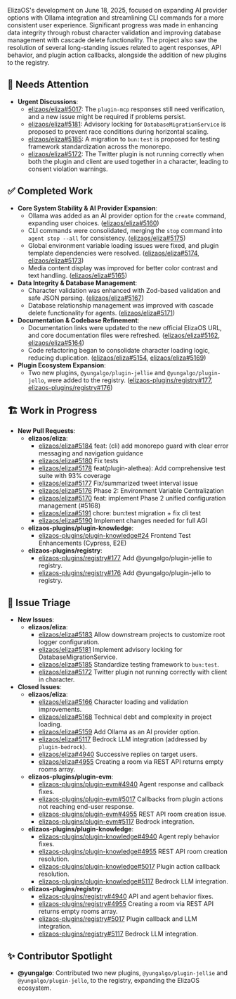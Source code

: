 ElizaOS's development on June 18, 2025, focused on expanding AI provider options with Ollama integration and streamlining CLI commands for a more consistent user experience. Significant progress was made in enhancing data integrity through robust character validation and improving database management with cascade delete functionality. The project also saw the resolution of several long-standing issues related to agent responses, API behavior, and plugin action callbacks, alongside the addition of new plugins to the registry.

## 🚨 Needs Attention 
- **Urgent Discussions**:
    - [elizaos/eliza#5017](https://github.com/elizaos/eliza/issues/5017): The `plugin-mcp` responses still need verification, and a new issue might be required if problems persist.
    - [elizaos/eliza#5181](https://github.com/elizaos/eliza/issues/5181): Advisory locking for `DatabaseMigrationService` is proposed to prevent race conditions during horizontal scaling.
    - [elizaos/eliza#5185](https://github.com/elizaos/eliza/issues/5185): A migration to `bun:test` is proposed for testing framework standardization across the monorepo.
    - [elizaos/eliza#5172](https://github.com/elizaos/eliza/issues/5172): The Twitter plugin is not running correctly when both the plugin and client are used together in a character, leading to consent violation warnings.

## ✅ Completed Work
- **Core System Stability & AI Provider Expansion**:
    - Ollama was added as an AI provider option for the `create` command, expanding user choices. ([elizaos/eliza#5160](https://github.com/elizaos/eliza/pull/5160))
    - CLI commands were consolidated, merging the `stop` command into `agent stop --all` for consistency. ([elizaos/eliza#5175](https://github.com/elizaos/eliza/pull/5175))
    - Global environment variable loading issues were fixed, and plugin template dependencies were resolved. ([elizaos/eliza#5174](https://github.com/elizaos/eliza/pull/5174), [elizaos/eliza#5173](https://github.com/elizaos/eliza/pull/5173))
    - Media content display was improved for better color contrast and text handling. ([elizaos/eliza#5165](https://github.com/elizaos/eliza/pull/5165))
- **Data Integrity & Database Management**:
    - Character validation was enhanced with Zod-based validation and safe JSON parsing. ([elizaos/eliza#5167](https://github.com/elizaos/eliza/pull/5167))
    - Database relationship management was improved with cascade delete functionality for agents. ([elizaos/eliza#5171](https://github.com/elizaos/eliza/pull/5171))
- **Documentation & Codebase Refinement**:
    - Documentation links were updated to the new official ElizaOS URL, and core documentation files were refreshed. ([elizaos/eliza#5162](https://github.com/elizaos/eliza/pull/5162), [elizaos/eliza#5164](https://github.com/elizaos/eliza/pull/5164))
    - Code refactoring began to consolidate character loading logic, reducing duplication. ([elizaos/eliza#5154](https://github.com/elizaos/eliza/pull/5154), [elizaos/eliza#5169](https://github.com/elizaos/eliza/pull/5169))
- **Plugin Ecosystem Expansion**:
    - Two new plugins, `@yungalgo/plugin-jellie` and `@yungalgo/plugin-jello`, were added to the registry. ([elizaos-plugins/registry#177](https://github.com/elizaos-plugins/registry/pull/177), [elizaos-plugins/registry#176](https://github.com/elizaos-plugins/registry/pull/176))

## 🏗️ Work in Progress
- **New Pull Requests**:
    - **elizaos/eliza**:
        - [elizaos/eliza#5184](https://github.com/elizaos/eliza/pull/5184) feat: (cli) add monorepo guard with clear error messaging and navigation guidance
        - [elizaos/eliza#5180](https://github.com/elizaos/eliza/pull/5180) Fix tests
        - [elizaos/eliza#5178](https://github.com/elizaos/eliza/pull/5178) feat(plugin-alethea): Add comprehensive test suite with 93% coverage
        - [elizaos/eliza#5177](https://github.com/elizaos/eliza/pull/5177) Fix/summarized tweet interval issue
        - [elizaos/eliza#5176](https://github.com/elizaos/eliza/pull/5176) Phase 2: Environment Variable Centralization
        - [elizaos/eliza#5170](https://github.com/elizaos/eliza/pull/5170) feat: implement Phase 2 unified configuration management (#5168)
        - [elizaos/eliza#5191](https://github.com/elizaos/eliza/pull/5191) chore: bun:test migration + fix cli test
        - [elizaos/eliza#5190](https://github.com/elizaos/eliza/pull/5190) Implement changes needed for full AGI
    - **elizaos-plugins/plugin-knowledge**:
        - [elizaos-plugins/plugin-knowledge#24](https://github.com/elizaos-plugins/plugin-knowledge/pull/24) Frontend Test Enhancements (Cypress, E2E)
    - **elizaos-plugins/registry**:
        - [elizaos-plugins/registry#177](https://github.com/elizaos-plugins/registry/pull/177) Add @yungalgo/plugin-jellie to registry.
        - [elizaos-plugins/registry#176](https://github.com/elizaos-plugins/registry/pull/176) Add @yungalgo/plugin-jello to registry.

## 🐞 Issue Triage
- **New Issues**:
    - **elizaos/eliza**:
        - [elizaos/eliza#5183](https://github.com/elizaos/eliza/issues/5183) Allow downstream projects to customize root logger configuration.
        - [elizaos/eliza#5181](https://github.com/elizaos/eliza/issues/5181) Implement advisory locking for DatabaseMigrationService.
        - [elizaos/eliza#5185](https://github.com/elizaos/eliza/issues/5185) Standardize testing framework to `bun:test`.
        - [elizaos/eliza#5172](https://github.com/elizaos/eliza/issues/5172) Twitter plugin not running correctly with client in character.
- **Closed Issues**:
    - **elizaos/eliza**:
        - [elizaos/eliza#5166](https://github.com/elizaos/eliza/issues/5166) Character loading and validation improvements.
        - [elizaos/eliza#5168](https://github.com/elizaos/eliza/issues/5168) Technical debt and complexity in project loading.
        - [elizaos/eliza#5159](https://github.com/elizaos/eliza/issues/5159) Add Ollama as an AI provider option.
        - [elizaos/eliza#5117](https://github.com/elizaos/eliza/issues/5117) Bedrock LLM integration (addressed by `plugin-bedrock`).
        - [elizaos/eliza#4940](https://github.com/elizaos/eliza/issues/4940) Successive replies on target users.
        - [elizaos/eliza#4955](https://github.com/elizaos/eliza/issues/4955) Creating a room via REST API returns empty rooms array.
    - **elizaos-plugins/plugin-evm**:
        - [elizaos-plugins/plugin-evm#4940](https://github.com/elizaos-plugins/plugin-evm/issues/4940) Agent response and callback fixes.
        - [elizaos-plugins/plugin-evm#5017](https://github.com/elizaos-plugins/plugin-evm/issues/5017) Callbacks from plugin actions not reaching end-user response.
        - [elizaos-plugins/plugin-evm#4955](https://github.com/elizaos-plugins/plugin-evm/issues/4955) REST API room creation issue.
        - [elizaos-plugins/plugin-evm#5117](https://github.com/elizaos-plugins/plugin-evm/issues/5117) Bedrock integration.
    - **elizaos-plugins/plugin-knowledge**:
        - [elizaos-plugins/plugin-knowledge#4940](https://github.com/elizaos-plugins/plugin-knowledge/issues/4940) Agent reply behavior fixes.
        - [elizaos-plugins/plugin-knowledge#4955](https://github.com/elizaos-plugins/plugin-knowledge/issues/4955) REST API room creation resolution.
        - [elizaos-plugins/plugin-knowledge#5017](https://github.com/elizaos-plugins/plugin-knowledge/issues/5017) Plugin action callback resolution.
        - [elizaos-plugins/plugin-knowledge#5117](https://github.com/elizaos-plugins/plugin-knowledge/issues/5117) Bedrock LLM integration.
    - **elizaos-plugins/registry**:
        - [elizaos-plugins/registry#4940](https://github.com/elizaos-plugins/registry/issues/4940) API and agent behavior fixes.
        - [elizaos-plugins/registry#4955](https://github.com/elizaos-plugins/registry/issues/4955) Creating a room via REST API returns empty rooms array.
        - [elizaos-plugins/registry#5017](https://github.com/elizaos-plugins/registry/issues/5017) Plugin callback and LLM integration.
        - [elizaos-plugins/registry#5117](https://github.com/elizaos-plugins/registry/issues/5117) Bedrock LLM integration.

## ✨ Contributor Spotlight
- **@yungalgo**: Contributed two new plugins, `@yungalgo/plugin-jellie` and `@yungalgo/plugin-jello`, to the registry, expanding the ElizaOS ecosystem.